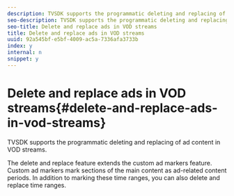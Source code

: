 ```yaml
---
description: TVSDK supports the programmatic deleting and replacing of ad content in VOD streams.
seo-description: TVSDK supports the programmatic deleting and replacing of ad content in VOD streams.
seo-title: Delete and replace ads in VOD streams
title: Delete and replace ads in VOD streams
uuid: 92a545bf-e5bf-4009-ac5a-7336afa3733b
index: y
internal: n
snippet: y
---
```


# Delete and replace ads in VOD streams{#delete-and-replace-ads-in-vod-streams}

TVSDK supports the programmatic deleting and replacing of ad content in VOD streams.

The delete and replace feature extends the custom ad markers feature. Custom ad markers mark sections of the main content as ad-related content periods. In addition to marking these time ranges, you can also delete and replace time ranges. 
